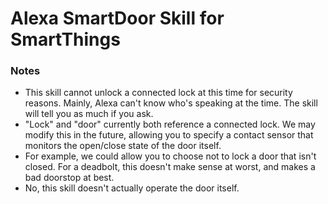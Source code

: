 # Alexa SmartDoor Skill for SmartThings

### Notes
* This skill cannot unlock a connected lock at this time for security reasons. Mainly, Alexa can't know who's speaking at the time. The skill will tell you as much if you ask.
* "Lock" and "door" currently both reference a connected lock. We may modify this in the future, allowing you to specify a contact sensor that monitors the open/close state of the door itself.
 * For example, we could allow you to choose not to lock a door that isn't closed. For a deadbolt, this doesn't make sense at worst, and makes a bad doorstop at best.
 * No, this skill doesn't actually operate the door itself.
